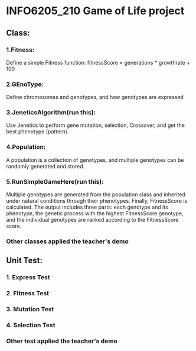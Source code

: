 # INFO6205_210 Game of Life project

## Class:

### 1.Fitness: 
Define a simple Fitness function: fitnessScore = generations * growthrate + 100

### 2.GEnoType: 
Define chromosomes and genotypes, and how genotypes are expressed

### 3.JeneticsAlgorithm(run this):
Use Jenetics to perform gene mutation, selection, Crossover, and get the best phenotype (pattern).

### 4.Population: 
A population is a collection of genotypes, and multiple genotypes can be randomly generated and stored.

### 5.RunSimpleGameHere(run this):
Multiple genotypes are generated from the population class and inherited under natural conditions through their phenotypes. Finally, FitnessScore is calculated. The output includes three parts: each genotype and its phenotype, the genetic process with the highest FitnessScore genotype, and the individual genotypes are ranked according to the FitnessScore score.

### Other classes applied the teacher's demo

## Unit Test:
### 1. Express Test
### 2. Fitness Test
### 3. Mutation Test
### 4. Selection Test

### Other test applied the teacher's demo